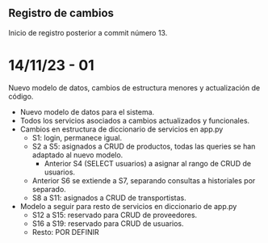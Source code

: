 ## Registro de cambios
Inicio de registro posterior a commit número 13.

# 14/11/23 - 01
Nuevo modelo de datos, cambios de estructura menores y actualización de código.

- Nuevo modelo de datos para el sistema.
- Todos los servicios asociados a cambios actualizados y funcionales.
- Cambios en estructura de diccionario de servicios en app.py
    - S1: login, permanece igual.
    - S2 a S5: asignados a CRUD de productos, todas las queries se han adaptado al nuevo modelo.
        - Anterior S4 (SELECT usuarios) a asignar al rango de CRUD de usuarios.
    - Anterior S6 se extiende a S7, separando consultas a historiales por separado.
    - S8 a S11: asignados a CRUD de transportistas.
- Modelo a seguir para resto de servicios en diccionario de app.py
    - S12 a S15: reservado para CRUD de proveedores.
    - S16 a S19: reservado para CRUD de usuarios.
    - Resto: POR DEFINIR
